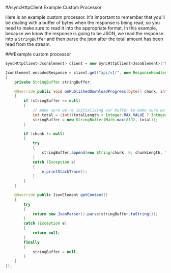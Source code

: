 #AsyncHttpClient Example Custom Processor

Here is an example custom processor. It's important to remember that you'll be dealing with a buffer of bytes when the response is being read, so you need to make sure to read it into the appropriate format. In this example, because we know the response is going to be JSON, we read the response into a `StringBuffer` and then parse the json after the total amount has been read from the stream.

###Example custom processor

```java
SyncHttpClient<JsonElement> client = new SyncHttpClient<JsonElement>("http://example.com");

JsonElement encodedResponse = client.get("api/v1/", new ResponseHandler<JsonElement>()
{
	private StringBuffer stringBuffer;

	@Override public void onPublishedDownloadProgress(byte[] chunk, int chunkLength, long totalProcessed, long totalLength)
	{
 		if (stringBuffer == null)
 		{
 			// make sure we're initialising our buffer to make sure we dont run out of memory
			int total = (int)(totalLength > Integer.MAX_VALUE ? Integer.MAX_VALUE : totalLength);
			stringBuffer = new StringBuffer(Math.max(8192, total));
		}

		if (chunk != null)
		{
			try
			{
				stringBuffer.append(new String(chunk, 0, chunkLength, "UTF-8").);
			}
			catch (Exception e)
			{
				e.printStackTrace();
			}
 		}
	}

	@Override public JsonElement getContent()
	{
		try
		{
 			return new JsonParser().parse(stringBuffer.toString());
 		}
 		catch (Exception e)
 		{
 			return null;
 		}
 		finally
 		{
 			stringBuffer = null;
 		}
	}
});
```
